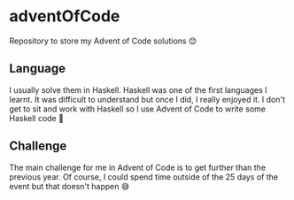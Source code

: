 # adventOfCode

Repository to store my Advent of Code solutions 😊

## Language

I usually solve them in Haskell. Haskell was one of the first languages I learnt. It was difficult to understand but once I did, I really enjoyed it.
I don't get to sit and work with Haskell so I use Advent of Code to write some Haskell code 🤩

## Challenge

The main challenge for me in Advent of Code is to get further than the previous year. Of course, I could spend time outside of the 25 days of the event but that doesn't happen 😅
